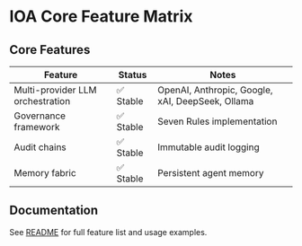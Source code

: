 # IOA Core Feature Matrix

## Core Features

| Feature | Status | Notes |
|---------|--------|-------|
| Multi-provider LLM orchestration | ✅ Stable | OpenAI, Anthropic, Google, xAI, DeepSeek, Ollama |
| Governance framework | ✅ Stable | Seven Rules implementation |
| Audit chains | ✅ Stable | Immutable audit logging |
| Memory fabric | ✅ Stable | Persistent agent memory |

## Documentation

See [README](README.md) for full feature list and usage examples.
